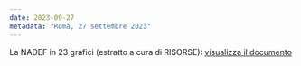 ```yaml
---
date: 2023-09-27
metadata: "Roma, 27 settembre 2023"
---
```


La NADEF in 23 grafici (estratto a cura di RISORSE): <a href="/assets/2023-09-27-nadef.pdf" target="_blank">visualizza il documento</a>
